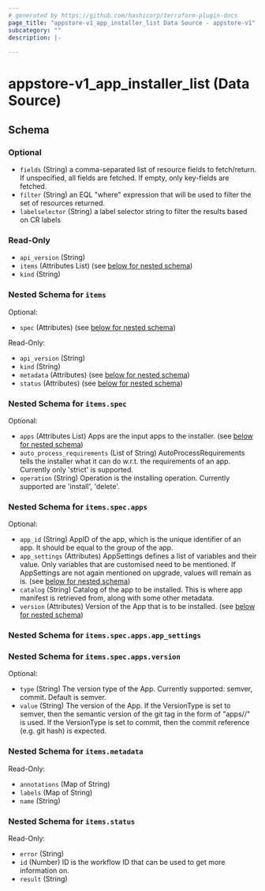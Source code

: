 ```yaml
---
# generated by https://github.com/hashicorp/terraform-plugin-docs
page_title: "appstore-v1_app_installer_list Data Source - appstore-v1"
subcategory: ""
description: |-
  
---
```


# appstore-v1_app_installer_list (Data Source)





<!-- schema generated by tfplugindocs -->
## Schema

### Optional

- `fields` (String) a comma-separated list of resource fields to fetch/return.  If unspecified, all fields are fetched.  If empty, only key-fields are fetched.
- `filter` (String) an EQL "where" expression that will be used to filter the set of resources returned.
- `labelselector` (String) a label selector string to filter the results based on CR labels

### Read-Only

- `api_version` (String)
- `items` (Attributes List) (see [below for nested schema](#nestedatt--items))
- `kind` (String)

<a id="nestedatt--items"></a>
### Nested Schema for `items`

Optional:

- `spec` (Attributes) (see [below for nested schema](#nestedatt--items--spec))

Read-Only:

- `api_version` (String)
- `kind` (String)
- `metadata` (Attributes) (see [below for nested schema](#nestedatt--items--metadata))
- `status` (Attributes) (see [below for nested schema](#nestedatt--items--status))

<a id="nestedatt--items--spec"></a>
### Nested Schema for `items.spec`

Optional:

- `apps` (Attributes List) Apps are the input apps to the installer. (see [below for nested schema](#nestedatt--items--spec--apps))
- `auto_process_requirements` (List of String) AutoProcessRequirements tells the installer what it can do w.r.t. the requirements of an app.
Currently only 'strict' is supported.
- `operation` (String) Operation is the installing operation.
Currently supported are 'install', 'delete'.

<a id="nestedatt--items--spec--apps"></a>
### Nested Schema for `items.spec.apps`

Optional:

- `app_id` (String) AppID of the app, which is the unique identifier of an app. It should be equal to the group of the app.
- `app_settings` (Attributes) AppSettings defines a list of variables and their value. Only variables that are customised need to be mentioned.
If AppSettings are not again mentioned on upgrade, values will remain as is. (see [below for nested schema](#nestedatt--items--spec--apps--app_settings))
- `catalog` (String) Catalog of the app to be installed.
This is where app manifest is retrieved from, along with some other metadata.
- `version` (Attributes) Version of the App that is to be installed. (see [below for nested schema](#nestedatt--items--spec--apps--version))

<a id="nestedatt--items--spec--apps--app_settings"></a>
### Nested Schema for `items.spec.apps.app_settings`


<a id="nestedatt--items--spec--apps--version"></a>
### Nested Schema for `items.spec.apps.version`

Optional:

- `type` (String) The version type of the App. Currently supported: semver, commit.
Default is semver.
- `value` (String) The version of the App.
If the VersionType is set to semver,
then the semantic version of the git tag in the form of "apps/<appname>/<semver>" is used.
If the VersionType is set to commit,
then the commit reference (e.g. git hash) is expected.




<a id="nestedatt--items--metadata"></a>
### Nested Schema for `items.metadata`

Read-Only:

- `annotations` (Map of String)
- `labels` (Map of String)
- `name` (String)


<a id="nestedatt--items--status"></a>
### Nested Schema for `items.status`

Read-Only:

- `error` (String)
- `id` (Number) ID is the workflow ID that can be used to get more information on.
- `result` (String)
